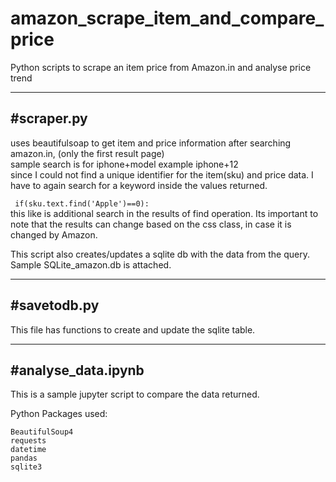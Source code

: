 # amazon_scrape_item_and_compare_price
Python scripts to scrape an item price from Amazon.in and analyse price trend
  
-----------  
#scraper.py  
-----------  
uses beautifulsoap to get item and price information after searching amazon.in, (only the first result page)  
sample search is for iphone+model example iphone+12  
since I could not find a unique identifier for the item(sku) and price data. I have to again search for a keyword inside the values returned.  
  
``` if(sku.text.find('Apple')==0):```  
this like is additional search in the results of find operation. Its important to note that the results can change based on the css class, in case it is changed by Amazon.  
  
This script also creates/updates a sqlite db with the data from the query. Sample SQLite_amazon.db is attached.  
  
--------------  
#savetodb.py  
--------------  
This file has functions to create and update the sqlite table.  
    
  
-------------------   
#analyse_data.ipynb  
-------------------  
This is a sample jupyter script to compare the data returned.  
  
  
Python Packages used:  
~~~~~~~~~~~~~~~~~~~~~  
BeautifulSoup4  
requests  
datetime  
pandas  
sqlite3  
